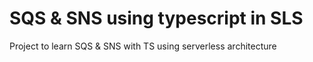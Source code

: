 # SQS & SNS using typescript in SLS
Project to learn SQS &amp; SNS with TS using serverless architecture
